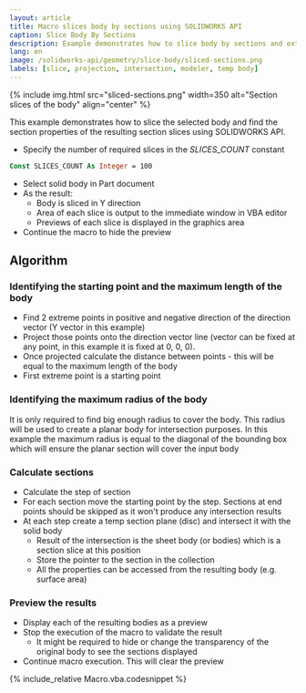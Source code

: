 ```yaml
---
layout: article
title: Macro slices body by sections using SOLIDWORKS API
caption: Slice Body By Sections
description: Example demonstrates how to slice body by sections and extract the section data from the slices using SOLIDWORKS API
lang: en
image: /solidworks-api/geometry/slice-body/sliced-sections.png
labels: [slice, projection, intersection, modeler, temp body]
---
```

{% include img.html src="sliced-sections.png" width=350 alt="Section slices of the body" align="center" %}

This example demonstrates how to slice the selected body and find the section properties of the resulting section slices using SOLIDWORKS API.

* Specify the number of required slices in the *SLICES_COUNT* constant
~~~ vb
Const SLICES_COUNT As Integer = 100
~~~
* Select solid body in Part document
* As the result:
    * Body is sliced in Y direction
    * Area of each slice is output to the immediate window in VBA editor
    * Previews of each slice is displayed in the graphics area
* Continue the macro to hide the preview

## Algorithm

### Identifying the starting point and the maximum length of the body

* Find 2 extreme points in positive and negative direction of the direction vector (Y vector in this example)
* Project those points onto the direction vector line (vector can be fixed at any point, in this example it is fixed at 0, 0, 0).
* Once projected calculate the distance between points - this will be equal to the maximum length of the body
* First extreme point is a starting point

### Identifying the maximum radius of the body
It is only required to find big enough radius to cover the body. This radius will be used to create a planar body for intersection purposes. In this example the maximum radius is equal to the diagonal of the bounding box which will ensure the planar section will cover the input body

### Calculate sections
* Calculate the step of section
* For each section move the starting point by the step. Sections at end points should be skipped as it won't produce any intersection results
* At each step create a temp section plane (disc) and intersect it with the solid body
    * Result of the intersection is the sheet body (or bodies) which is a section slice at this position
    * Store the pointer to the section in the collection
    * All the properties can be accessed from the resulting body (e.g. surface area)

### Preview the results
* Display each of the resulting bodies as a preview
* Stop the execution of the macro to validate the result
    * It might be required to hide or change the transparency of the original body to see the sections displayed
* Continue macro execution. This will clear the preview

{% include_relative Macro.vba.codesnippet %}
